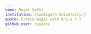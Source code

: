 ```yaml
---
name: Rajat Sethi 
institution: Chandigarh University 🚩 
quote: Create magic with 0's & 1's 
github_user: rajatzz
---
```

